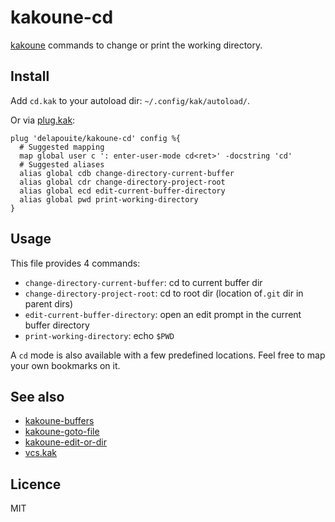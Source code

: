 # kakoune-cd

[kakoune](http://kakoune.org) commands to change or print the working directory.

## Install

Add `cd.kak` to your autoload dir: `~/.config/kak/autoload/`.

Or via [plug.kak](https://github.com/andreyorst/plug.kak):

```
plug 'delapouite/kakoune-cd' config %{
  # Suggested mapping
  map global user c ': enter-user-mode cd<ret>' -docstring 'cd'
  # Suggested aliases
  alias global cdb change-directory-current-buffer
  alias global cdr change-directory-project-root
  alias global ecd edit-current-buffer-directory
  alias global pwd print-working-directory
}
```

## Usage

This file provides 4 commands:

- `change-directory-current-buffer`: cd to current buffer dir
- `change-directory-project-root`: cd to root dir (location of`.git` dir in parent dirs)
- `edit-current-buffer-directory`: open an edit prompt in the current buffer directory
- `print-working-directory`: echo `$PWD`

A `cd` mode is also available with a few predefined locations.
Feel free to map your own bookmarks on it.

## See also

- [kakoune-buffers](https://github.com/Delapouite/kakoune-buffers)
- [kakoune-goto-file](https://github.com/Delapouite/kakoune-goto-file)
- [kakoune-edit-or-dir](https://github.com/TeddyDD/kakoune-edit-or-dir)
- [vcs.kak](https://github.com/lenormf/kakoune-extra/blob/master/vcs.kak)

## Licence

MIT
